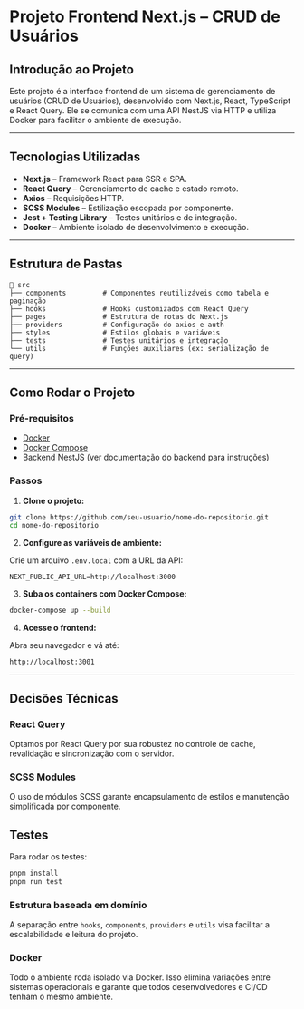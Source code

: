 # Projeto Frontend Next.js – CRUD de Usuários

## Introdução ao Projeto

Este projeto é a interface frontend de um sistema de gerenciamento de usuários (CRUD de Usuários), desenvolvido com Next.js, React, TypeScript e React Query. Ele se comunica com uma API NestJS via HTTP e utiliza Docker para facilitar o ambiente de execução.

---

## Tecnologias Utilizadas

- **Next.js** – Framework React para SSR e SPA.
- **React Query** – Gerenciamento de cache e estado remoto.
- **Axios** – Requisições HTTP.
- **SCSS Modules** – Estilização escopada por componente.
- **Jest + Testing Library** – Testes unitários e de integração.
- **Docker** – Ambiente isolado de desenvolvimento e execução.

---

## Estrutura de Pastas

```
📁 src
├── components         # Componentes reutilizáveis como tabela e paginação
├── hooks              # Hooks customizados com React Query
├── pages              # Estrutura de rotas do Next.js
├── providers          # Configuração do axios e auth
├── styles             # Estilos globais e variáveis
├── tests              # Testes unitários e integração
└── utils              # Funções auxiliares (ex: serialização de query)
```

---

## Como Rodar o Projeto

### Pré-requisitos

- [Docker](https://www.docker.com/)
- [Docker Compose](https://docs.docker.com/compose/)
- Backend NestJS (ver documentação do backend para instruções)

### Passos

1. **Clone o projeto:**

```bash
git clone https://github.com/seu-usuario/nome-do-repositorio.git
cd nome-do-repositorio
```

2. **Configure as variáveis de ambiente:**

Crie um arquivo `.env.local` com a URL da API:

```env
NEXT_PUBLIC_API_URL=http://localhost:3000
```

3. **Suba os containers com Docker Compose:**

```bash
docker-compose up --build
```

4. **Acesse o frontend:**

Abra seu navegador e vá até:

```
http://localhost:3001
```

---

## Decisões Técnicas

### React Query

Optamos por React Query por sua robustez no controle de cache, revalidação e sincronização com o servidor.

### SCSS Modules

O uso de módulos SCSS garante encapsulamento de estilos e manutenção simplificada por componente.

## Testes

Para rodar os testes:

```bash
pnpm install
pnpm run test
```

### Estrutura baseada em domínio

A separação entre `hooks`, `components`, `providers` e `utils` visa facilitar a escalabilidade e leitura do projeto.

### Docker

Todo o ambiente roda isolado via Docker. Isso elimina variações entre sistemas operacionais e garante que todos desenvolvedores e CI/CD tenham o mesmo ambiente.